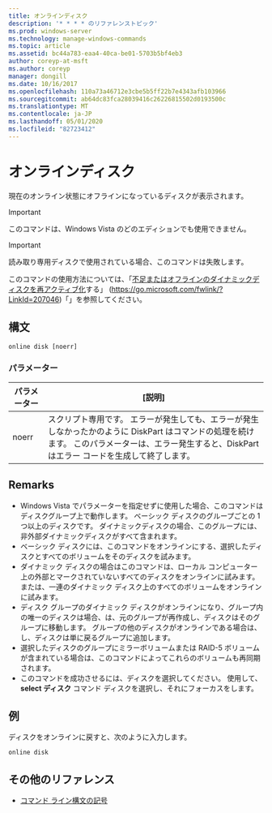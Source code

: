 ```yaml
---
title: オンラインディスク
description: '* * * * のリファレンストピック'
ms.prod: windows-server
ms.technology: manage-windows-commands
ms.topic: article
ms.assetid: bc44a783-eaa4-40ca-be01-5703b5bf4eb3
author: coreyp-at-msft
ms.author: coreyp
manager: dongill
ms.date: 10/16/2017
ms.openlocfilehash: 110a73a46712e3cbe5b5ff22b7e4343afb103966
ms.sourcegitcommit: ab64dc83fca28039416c26226815502d0193500c
ms.translationtype: MT
ms.contentlocale: ja-JP
ms.lasthandoff: 05/01/2020
ms.locfileid: "82723412"
---
```

# <a name="online-disk"></a>オンラインディスク



現在のオンライン状態にオフラインになっているディスクが表示されます。

> [!IMPORTANT]
> このコマンドは、Windows Vista のどのエディションでも使用できません。

> [!IMPORTANT]
> 読み取り専用ディスクで使用されている場合、このコマンドは失敗します。

このコマンドの使用方法については、「[不足またはオフラインのダイナミックディスクを再アクティブ化](https://go.microsoft.com/fwlink/?LinkId=207046)する」 (https://go.microsoft.com/fwlink/?LinkId=207046)「」を参照してください。

## <a name="syntax"></a>構文

```
online disk [noerr]
```

### <a name="parameters"></a>パラメーター

|パラメーター|[説明]|
|---------|-----------|
|noerr|スクリプト専用です。 エラーが発生しても、エラーが発生しなかったかのように DiskPart はコマンドの処理を続けます。 このパラメーターは、エラー発生すると、DiskPart はエラー コードを生成して終了します。|

## <a name="remarks"></a>Remarks

-   Windows Vista でパラメーターを指定せずに使用した場合、このコマンドはディスクグループ上で動作します。 ベーシック ディスクのグループごとの 1 つ以上のディスクです。 ダイナミックディスクの場合、このグループには、非外部ダイナミックディスクがすべて含まれます。
-   ベーシック ディスクには、このコマンドをオンラインにする、選択したディスクとすべてのボリュームをそのディスクを試みます。
-   ダイナミック ディスクの場合はこのコマンドは、ローカル コンピューター上の外部とマークされていないすべてのディスクをオンラインに試みます。 または、一連のダイナミック ディスク上のすべてのボリュームをオンラインに試みます。
-   ディスク グループのダイナミック ディスクがオンラインになり、グループ内の唯一のディスクは場合、は、元のグループが再作成し、ディスクはそのグループに移動します。 グループの他のディスクがオンラインである場合は、し、ディスクは単に戻るグループに追加します。
-   選択したディスクのグループにミラーボリュームまたは RAID-5 ボリュームが含まれている場合は、このコマンドによってこれらのボリュームも再同期されます。
-   このコマンドを成功させるには、ディスクを選択してください。 使用して、 **select ディスク** コマンド ディスクを選択し、それにフォーカスをします。

## <a name="examples"></a>例

ディスクをオンラインに戻すと、次のように入力します。
```
online disk
```

## <a name="additional-references"></a>その他のリファレンス

- [コマンド ライン構文の記号](command-line-syntax-key.md)

